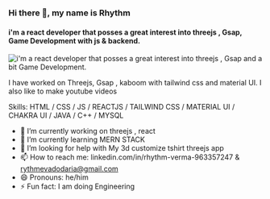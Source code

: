 
### Hi there 👋, my name is Rhythm
####  i'm a react developer that posses a great interest into threejs , Gsap, Game Development with js & backend.
![ i'm a react developer that posses a great interest into threejs , Gsap and a bit Game Development.](https://media.licdn.com/dms/image/D4D16AQFWlgnIn_5pqw/profile-displaybackgroundimage-shrink_350_1400/0/1693920785846?e=1729123200&v=beta&t=B1KklQ1VKMTsjGzrYahLJ44HtvpE_FTwSkT3RRhV8FM)

 I have worked on Threejs, Gsap , kaboom with tailwind css and material UI. I also like to make youtube videos

Skills: HTML / CSS / JS / REACTJS / TAILWIND CSS / MATERIAL UI / CHAKRA UI / JAVA / C++ / MYSQL

- 🔭 I’m currently working on threejs , react  
- 🌱 I’m currently learning MERN STACK 
- 🤔 I’m looking for help with My 3d customize tshirt threejs app 
- 📫 How to reach me: linkedin.com/in/rhythm-verma-963357247 & rythmevadodaria@gmail.com 
- 😄 Pronouns: he/him 
- ⚡ Fun fact: I am doing Engineering  






